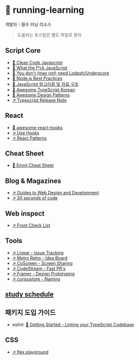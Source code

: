 # 🏃 running-learning

개발자 💡필수 러닝 리소스

> 도움되는 포스팅은 별도 파일로 분리

## Script Core

- [📄	Clean Code Javascript](https://github.com/qkraudghgh/clean-code-javascript-ko/blob/master/README.md)
- [📄	What the f*ck JavaScript](https://github.com/denysdovhan/wtfjs/blob/master/README.md)
- [📄 You don't (may not) need Lodash/Underscore](https://github.com/you-dont-need/You-Dont-Need-Lodash-Underscore/blob/master/README.md)
- [📄 Node.js Best Practices](https://github.com/goldbergyoni/nodebestpractices/blob/master/README.md)
- [📄 JavaScript 알고리즘 및 자료 구조](https://github.com/trekhleb/javascript-algorithms/blob/master/README.ko-KR.md)
- [📄 Awesome TypeScript Korean](https://github.com/typescript-kr/awesome-typescript-korean)
- [📄 Awesome Design Patterns](https://github.com/DovAmir/awesome-design-patterns)
- [↗️ Typescript Release Note](https://devblogs.microsoft.com/typescript/)

## React
- [📄 awesome-react-hooks](https://github.com/rehooks/awesome-react-hooks/blob/master/README.md)
- [↗️ Use Hooks](https://usehooks.com/)
- [↗️ React Patterns](https://reactpatterns.com/)

## Cheat Sheet
- [📄 Emoji Cheat Sheet](https://github.com/ikatyang/emoji-cheat-sheet/blob/master/README.md)

## Blog & Magazines
- [↗️ Guides to Web Design and Development](https://www.smashingmagazine.com/guides/)
- [↗️ 30 seconds of code](https://www.30secondsofcode.org/)

## Web inspect
- [↗️ Front Check List](https://frontendchecklist.io/)

## Tools
- [↗️ Linear - Issue Tracking](https://linear.app/)
- [↗️ Metro Retro - Idea Board](https://metroretro.io/)
- [↗️ CoScreen - Screen Sharing](https://metroretro.io/)
- [↗️ CodeStream - Fast PR's](https://www.codestream.com/)
- [↗️ Framer - Design Prototyping](https://www.framer.com/)
- [↗️ curioustore - Naming](https://www.curioustore.com/#!/)

## [study schedule](https://github.com/develuv/study/blob/main/README.md)

## 패키지 도입 가이드
- eslint: [📄 Getting Started - Linting your TypeScript Codebase
](https://github.com/typescript-eslint/typescript-eslint/blob/master/docs/getting-started/linting/README.md)

## CSS
- [↗️ flex playground](https://codepen.io/enxaneta/full/adLPwv)
